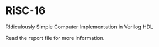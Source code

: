 # RiSC-16
RIdiculously Simple Computer Implementation in Verilog HDL

Read the report file for more information.
